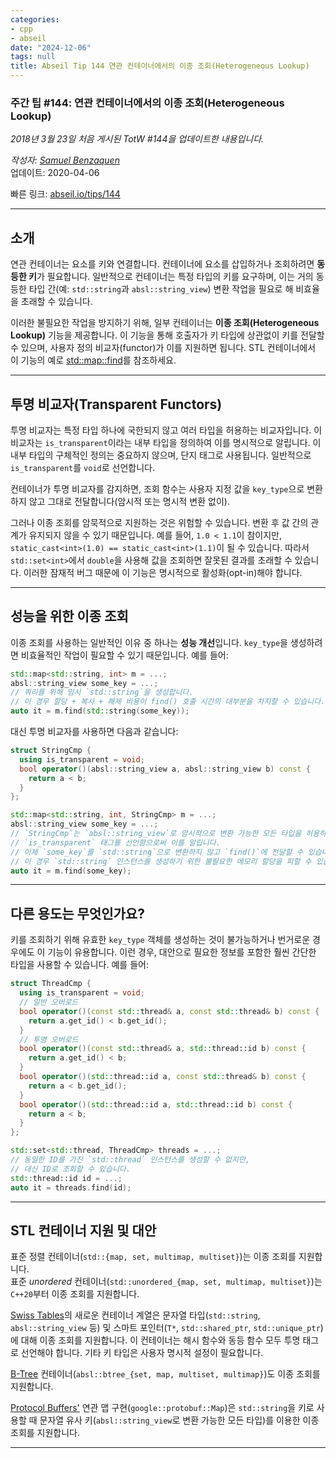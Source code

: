 ```yaml
---
categories:
- cpp
- abseil
date: "2024-12-06"
tags: null
title: Abseil Tip 144 연관 컨테이너에서의 이종 조회(Heterogeneous Lookup)
---
```



### 주간 팁 #144: 연관 컨테이너에서의 이종 조회(Heterogeneous Lookup)

*2018년 3월 23일 처음 게시된 TotW #144을 업데이트한 내용입니다.*

*작성자: [Samuel Benzaquen](mailto:sbenza@google.com)*  
업데이트: 2020-04-06

빠른 링크: [abseil.io/tips/144](https://abseil.io/tips/144)

---

## 소개

연관 컨테이너는 요소를 키와 연결합니다. 컨테이너에 요소를 삽입하거나 조회하려면 **동등한 키**가 필요합니다. 일반적으로 컨테이너는 특정 타입의 키를 요구하며, 이는 거의 동등한 타입 간(예: `std::string`과 `absl::string_view`) 변환 작업을 필요로 해 비효율을 초래할 수 있습니다.

이러한 불필요한 작업을 방지하기 위해, 일부 컨테이너는 **이종 조회(Heterogeneous Lookup)** 기능을 제공합니다. 이 기능을 통해 호출자가 키 타입에 상관없이 키를 전달할 수 있으며, 사용자 정의 비교자(functor)가 이를 지원하면 됩니다. STL 컨테이너에서 이 기능의 예로 [std::map::find](http://en.cppreference.com/w/cpp/container/map/find)를 참조하세요.

---

## 투명 비교자(Transparent Functors)

투명 비교자는 특정 타입 하나에 국한되지 않고 여러 타입을 허용하는 비교자입니다. 이 비교자는 `is_transparent`이라는 내부 타입을 정의하여 이를 명시적으로 알립니다. 이 내부 타입의 구체적인 정의는 중요하지 않으며, 단지 태그로 사용됩니다. 일반적으로 `is_transparent`를 `void`로 선언합니다.

컨테이너가 투명 비교자를 감지하면, 조회 함수는 사용자 지정 값을 `key_type`으로 변환하지 않고 그대로 전달합니다(암시적 또는 명시적 변환 없이).

그러나 이종 조회를 암묵적으로 지원하는 것은 위험할 수 있습니다. 변환 후 값 간의 관계가 유지되지 않을 수 있기 때문입니다. 예를 들어, `1.0 < 1.1`이 참이지만, `static_cast<int>(1.0) == static_cast<int>(1.1)`이 될 수 있습니다. 따라서 `std::set<int>`에서 `double`을 사용해 값을 조회하면 잘못된 결과를 초래할 수 있습니다. 이러한 잠재적 버그 때문에 이 기능은 명시적으로 활성화(opt-in)해야 합니다.

---

## 성능을 위한 이종 조회

이종 조회를 사용하는 일반적인 이유 중 하나는 **성능 개선**입니다. `key_type`을 생성하려면 비효율적인 작업이 필요할 수 있기 때문입니다. 예를 들어:

```cpp
std::map<std::string, int> m = ...;
absl::string_view some_key = ...;
// 쿼리를 위해 임시 `std::string`을 생성합니다.
// 이 경우 할당 + 복사 + 해제 비용이 find() 호출 시간의 대부분을 차지할 수 있습니다.
auto it = m.find(std::string(some_key));
```

대신 투명 비교자를 사용하면 다음과 같습니다:

```cpp
struct StringCmp {
  using is_transparent = void;
  bool operator()(absl::string_view a, absl::string_view b) const {
    return a < b;
  }
};

std::map<std::string, int, StringCmp> m = ...;
absl::string_view some_key = ...;
// `StringCmp`는 `absl::string_view`로 암시적으로 변환 가능한 모든 타입을 허용하며,
// `is_transparent` 태그를 선언함으로써 이를 알립니다.
// 이제 `some_key`를 `std::string`으로 변환하지 않고 `find()`에 전달할 수 있습니다.
// 이 경우 `std::string` 인스턴스를 생성하기 위한 불필요한 메모리 할당을 피할 수 있습니다.
auto it = m.find(some_key);
```

---

## 다른 용도는 무엇인가요?

키를 조회하기 위해 유효한 `key_type` 객체를 생성하는 것이 불가능하거나 번거로운 경우에도 이 기능이 유용합니다. 이런 경우, 대안으로 필요한 정보를 포함한 훨씬 간단한 타입을 사용할 수 있습니다. 예를 들어:

```cpp
struct ThreadCmp {
  using is_transparent = void;
  // 일반 오버로드
  bool operator()(const std::thread& a, const std::thread& b) const {
    return a.get_id() < b.get_id();
  }
  // 투명 오버로드
  bool operator()(const std::thread& a, std::thread::id b) const {
    return a.get_id() < b;
  }
  bool operator()(std::thread::id a, const std::thread& b) const {
    return a < b.get_id();
  }
  bool operator()(std::thread::id a, std::thread::id b) const {
    return a < b;
  }
};

std::set<std::thread, ThreadCmp> threads = ...;
// 동일한 ID를 가진 `std::thread` 인스턴스를 생성할 수 없지만,
// 대신 ID로 조회할 수 있습니다.
std::thread::id id = ...;
auto it = threads.find(id);
```

---

## STL 컨테이너 지원 및 대안

표준 정렬 컨테이너(`std::{map, set, multimap, multiset}`)는 이종 조회를 지원합니다.  
표준 *unordered* 컨테이너(`std::unordered_{map, set, multimap, multiset}`)는 `C++20`부터 이종 조회를 지원합니다.

[Swiss Tables][swisstables]의 새로운 컨테이너 계열은 문자열 타입(`std::string`, `absl::string_view` 등) 및 스마트 포인터(`T*`, `std::shared_ptr`, `std::unique_ptr`)에 대해 이종 조회를 지원합니다. 이 컨테이너는 해시 함수와 동등 함수 모두 투명 태그로 선언해야 합니다. 기타 키 타입은 사용자 명시적 설정이 필요합니다.

[B-Tree][btree] 컨테이너(`absl::btree_{set, map, multiset, multimap}`)도 이종 조회를 지원합니다.

[Protocol Buffers'](protobuf) 연관 맵 구현(`google::protobuf::Map`)은 `std::string`을 키로 사용할 때 문자열 유사 키(`absl::string_view`로 변환 가능한 모든 타입)를 이용한 이종 조회를 지원합니다.

[swisstables]: https://abseil.io/docs/cpp/guides/container  
[btree]: https://abseil.io/docs/cpp/guides/container  
[protobuf]: https://protobuf.dev/  

---